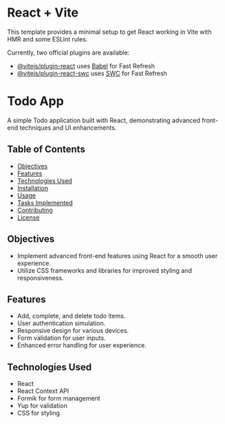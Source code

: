 # React + Vite

This template provides a minimal setup to get React working in Vite with HMR and some ESLint rules.

Currently, two official plugins are available:

- [@vitejs/plugin-react](https://github.com/vitejs/vite-plugin-react/blob/main/packages/plugin-react/README.md) uses [Babel](https://babeljs.io/) for Fast Refresh
- [@vitejs/plugin-react-swc](https://github.com/vitejs/vite-plugin-react-swc) uses [SWC](https://swc.rs/) for Fast Refresh


# Todo App

A simple Todo application built with React, demonstrating advanced front-end techniques and UI enhancements.

## Table of Contents
- [Objectives](#objectives)
- [Features](#features)
- [Technologies Used](#technologies-used)
- [Installation](#installation)
- [Usage](#usage)
- [Tasks Implemented](#tasks-implemented)
- [Contributing](#contributing)
- [License](#license)

## Objectives

- Implement advanced front-end features using React for a smooth user experience.
- Utilize CSS frameworks and libraries for improved styling and responsiveness.

## Features

- Add, complete, and delete todo items.
- User authentication simulation.
- Responsive design for various devices.
- Form validation for user inputs.
- Enhanced error handling for user experience.

## Technologies Used

- React
- React Context API
- Formik for form management
- Yup for validation
- CSS for styling


